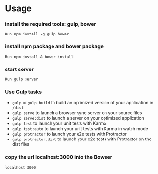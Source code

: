 # Usage

### install the required tools: gulp, bower
	Run npm install -g gulp bower
### install npm package and bower package
	Run npm install & bower install
### start server
	Run gulp server
  
### Use Gulp tasks

* `gulp` or `gulp build` to build an optimized version of your application in `/dist`
* `gulp serve` to launch a browser sync server on your source files
* `gulp serve:dist` to launch a server on your optimized application
* `gulp test` to launch your unit tests with Karma
* `gulp test:auto` to launch your unit tests with Karma in watch mode
* `gulp protractor` to launch your e2e tests with Protractor
* `gulp protractor:dist` to launch your e2e tests with Protractor on the dist files

### copy the url localhost:3000 into the Bowser 
	localhost:3000
